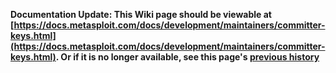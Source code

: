 <!-- Maintainers:  Please do not modify this file directly, create a pull request instead -->

**Documentation Update: This Wiki page should be viewable at [https://docs.metasploit.com/docs/development/maintainers/committer-keys.html](https://docs.metasploit.com/docs/development/maintainers/committer-keys.html). Or if it is no longer available, see this page's [previous history](./_history)**

